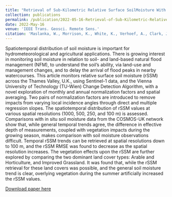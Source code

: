 ```yaml
---
title: "Retrieval of Sub-Kilometric Relative Surface SoilMoisture With Sentinel-1 Utilizing Different Backscatter Normalization Factors"
collection: publications
permalink: /publication/2022-05-16-Retrieval-of-Sub-Kilometric-Relative-Surface-Soil-Moisture-With-Sentinel-1-Utilizing-Different-Backscatter-Normalization-Factors
date: 2022-May-16
venue: 'IEEE Trans. Geosci. Remote Sens.'
citation: 'Maslanka, W., Morrison, K., White, K., Verhoef, A., Clark, J. (2022). &quot;Retrieval of Sub-Kilometric Relative Surface SoilMoisture With Sentinel-1 Utilizing Different Backscatter Normalization Factors.&quot; <i>IEEE Trans. Geosci. Remote Sens.</i>. 60.'
---
```

Spatiotemporal distribution of soil moisture is important for hydrometeorological and agricultural applications. There is growing interest in monitoring soil moisture in relation to soil- and land-based natural flood management (NFM), to understand the soil’s ability, via land-use and management changes, and to delay the arrival of flood peaks in nearby watercourses. This article monitors relative surface soil moisture (rSSM) across the Thames Valley, U.K., using Sentinel-1 data, and the Vienna University of Technology (TU-Wien) Change Detection Algorithm, with a novel exploration of monthly and annual normalization factors and spatial averaging. Two pairs of normalization factors are introduced to remove impacts from varying local incidence angles through direct and multiple regression slopes. The spatiotemporal distribution of rSSM values at various spatial resolutions (1000, 500, 250, and 100 m) is assessed. Comparisons with in situ soil moisture data from the COSMOS-UK network show that, while general temporal trends agree, the difference in effective depth of measurements, coupled with vegetation impacts during the growing season, makes comparison with soil moisture observations difficult. Temporal rSSM trends can be retrieved at spatial resolutions down to 100 m, and the rSSM RMSE was found to decrease as the spatial resolution increases. The vegetation effects upon the rSSM are further explored by comparing the two dominant land cover types: Arable and Horticulture, and Improved Grassland. It was found that, while the rSSM retrieval for these land covers was possible, and the general soil moisture trend is clear, overlying vegetation during the summer artificially increased the rSSM values.

[Download paper here](http://willmaslanka.github.io/files/TGRS-60-4410613-2022.pdf)

